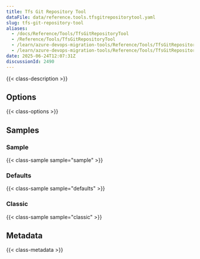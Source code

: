 ```yaml
---
title: Tfs Git Repository Tool
dataFile: data/reference.tools.tfsgitrepositorytool.yaml
slug: tfs-git-repository-tool
aliases:
  - /docs/Reference/Tools/TfsGitRepositoryTool
  - /Reference/Tools/TfsGitRepositoryTool
  - /learn/azure-devops-migration-tools/Reference/Tools/TfsGitRepositoryTool
  - /learn/azure-devops-migration-tools/Reference/Tools/TfsGitRepositoryTool/index.md
date: 2025-06-24T12:07:31Z
discussionId: 2490
---
```


{{< class-description >}}

## Options

{{< class-options >}}

## Samples

### Sample

{{< class-sample sample="sample" >}}

### Defaults

{{< class-sample sample="defaults" >}}

### Classic

{{< class-sample sample="classic" >}}

## Metadata

{{< class-metadata >}}
